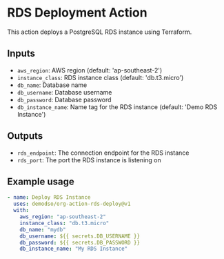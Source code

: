 # RDS Deployment Action

This action deploys a PostgreSQL RDS instance using Terraform.

## Inputs

- `aws_region`: AWS region (default: 'ap-southeast-2')
- `instance_class`: RDS instance class (default: 'db.t3.micro')
- `db_name`: Database name
- `db_username`: Database username
- `db_password`: Database password
- `db_instance_name`: Name tag for the RDS instance (default: 'Demo RDS Instance')

## Outputs

- `rds_endpoint`: The connection endpoint for the RDS instance
- `rds_port`: The port the RDS instance is listening on

## Example usage

```yaml
- name: Deploy RDS Instance
  uses: demodso/org-action-rds-deploy@v1
  with:
    aws_region: "ap-southeast-2"
    instance_class: "db.t3.micro"
    db_name: "mydb"
    db_username: ${{ secrets.DB_USERNAME }}
    db_password: ${{ secrets.DB_PASSWORD }}
    db_instance_name: "My RDS Instance"
```
